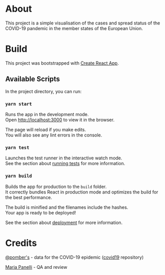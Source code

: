 # About

This project is a simple visualisation of the cases and spread status of the COVID-19 pandemic in the member states of the European Union.

# Build

This project was bootstrapped with [Create React App](https://github.com/facebook/create-react-app).

## Available Scripts

In the project directory, you can run:

### `yarn start`

Runs the app in the development mode.<br />
Open [http://localhost:3000](http://localhost:3000) to view it in the browser.

The page will reload if you make edits.<br />
You will also see any lint errors in the console.

### `yarn test`

Launches the test runner in the interactive watch mode.<br />
See the section about [running tests](https://facebook.github.io/create-react-app/docs/running-tests) for more information.

### `yarn build`

Builds the app for production to the `build` folder.<br />
It correctly bundles React in production mode and optimizes the build for the best performance.

The build is minified and the filenames include the hashes.<br />
Your app is ready to be deployed!

See the section about [deployment](https://facebook.github.io/create-react-app/docs/deployment) for more information.

# Credits

[@pomber's](https://github.com/pomber) - data for the COVID-19 epidemic ([covid19](https://pomber.github.io/covid19/timeseries.json) repository)

[Maria Panelli](https://www.linkedin.com/in/maria-panelli-580045144/) - QA and review

